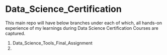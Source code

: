 # Data_Science_Certification
This main repo will have below branches under each of which, all hands-on experience of my learnings during Data Science Certification Courses are captured.

1) Data_Science_Tools_Final_Assignment
2) 
